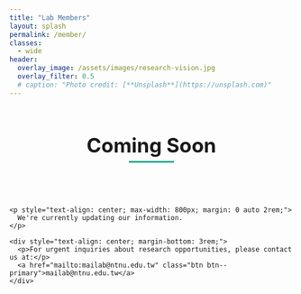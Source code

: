 ```yaml
---
title: "Lab Members"
layout: splash
permalink: /member/
classes:
  - wide
header:
  overlay_image: /assets/images/research-vision.jpg
  overlay_filter: 0.5
  # caption: "Photo credit: [**Unsplash**](https://unsplash.com)"
---
```


<style>
  .member-container {
    max-width: 1200px;
    margin: 0 auto;
    padding: 2rem 0;
  }
  
  .section-heading {
    text-align: center;
    margin-bottom: 3rem;
  }
  
  .section-heading h2 {
    position: relative;
    display: inline-block;
    padding-bottom: 10px;
    font-size: 2.2rem;
  }
  
  .section-heading h2:after {
    content: '';
    position: absolute;
    bottom: 0;
    left: 50%;
    transform: translateX(-50%);
    width: 80px;
    height: 3px;
    background-color: #17A589;
  }
  
  /* Professor section styles */
  .professor-container {
    display: flex;
    flex-wrap: wrap;
    justify-content: center;
    gap: 2rem;
    margin-bottom: 4rem;
  }
  
  .professor-card {
    display: flex;
    background: white;
    border-radius: 12px;
    overflow: hidden;
    box-shadow: 0 15px 30px rgba(0, 0, 0, 0.1);
    width: 100%;
    max-width: 1000px;
    transition: transform 0.3s ease, box-shadow 0.3s ease;
  }
  
  .professor-card:hover {
    transform: translateY(-5px);
    box-shadow: 0 20px 40px rgba(0, 0, 0, 0.15);
  }
  
  .professor-photo {
    width: 300px;
    height: 100%;
    position: relative;
    overflow: hidden;
  }
  
  .professor-photo img {
    width: 100%;
    height: 100%;
    object-fit: cover;
  }
  
  .professor-info {
    flex: 1;
    padding: 2rem;
  }
  
  .professor-name {
    font-size: 1.8rem;
    font-weight: 700;
    color: #105E96;
    margin: 0 0 0.5rem;
  }
  
  .professor-title {
    font-size: 1.1rem;
    color: #17A589;
    font-weight: 600;
    margin-bottom: 1.5rem;
  }
  
  .professor-bio {
    margin-bottom: 1.5rem;
    line-height: 1.6;
    color: #444;
  }
  
  .research-interests {
    margin-bottom: 1.5rem;
  }
  
  .research-interests h4 {
    font-size: 1.1rem;
    color: #105E96;
    margin-bottom: 0.5rem;
  }
  
  .interests-tags {
    display: flex;
    flex-wrap: wrap;
    gap: 0.5rem;
  }
  
  .interest-tag {
    display: inline-block;
    padding: 0.4rem 0.8rem;
    border-radius: 30px;
    background: rgba(23, 165, 137, 0.1);
    color: #17A589;
    font-size: 0.9rem;
    font-weight: 500;
  }
  
  .professor-contact {
    display: flex;
    flex-wrap: wrap;
    gap: 0.8rem;
  }
  
  .contact-link {
    display: inline-flex;
    align-items: center;
    padding: 0.5rem 1rem;
    border-radius: 30px;
    background: rgba(16, 94, 150, 0.1);
    color: #105E96;
    text-decoration: none;
    font-size: 0.9rem;
    font-weight: 500;
    transition: all 0.3s ease;
  }
  
  .contact-link:hover {
    background: #105E96;
    color: white;
    transform: translateY(-3px);
  }
  
  .contact-link i {
    margin-right: 0.5rem;
  }
  
  /* Students section styles */
  .students-container {
    display: grid;
    grid-template-columns: repeat(auto-fill, minmax(280px, 1fr));
    gap: 2rem;
    margin-bottom: 3rem;
  }
  
  .student-card {
    background: white;
    border-radius: 12px;
    overflow: hidden;
    box-shadow: 0 8px 20px rgba(0, 0, 0, 0.08);
    transition: all 0.3s ease;
    height: 100%;
    display: flex;
    flex-direction: column;
  }
  
  .student-card:hover {
    transform: translateY(-8px);
    box-shadow: 0 15px 30px rgba(0, 0, 0, 0.12);
  }
  
  .student-photo {
    height: 220px;
    overflow: hidden;
  }
  
  .student-photo img {
    width: 100%;
    height: 100%;
    object-fit: cover;
    transition: all 0.5s ease;
  }
  
  .student-card:hover .student-photo img {
    transform: scale(1.05);
  }
  
  .student-info {
    padding: 1.5rem;
    display: flex;
    flex-direction: column;
    flex-grow: 1;
  }
  
  .student-name {
    font-size: 1.3rem;
    font-weight: 700;
    color: #105E96;
    margin: 0 0 0.5rem;
  }
  
  .student-program {
    font-size: 0.95rem;
    color: #17A589;
    font-weight: 600;
    margin-bottom: 1rem;
  }
  
  .student-research {
    font-size: 0.95rem;
    color: #666;
    line-height: 1.5;
    margin-bottom: 1rem;
    flex-grow: 1;
  }
  
  .student-tags {
    display: flex;
    flex-wrap: wrap;
    gap: 0.4rem;
    margin-bottom: 1rem;
  }
  
  .student-tag {
    display: inline-block;
    padding: 0.3rem 0.6rem;
    border-radius: 20px;
    background: rgba(16, 94, 150, 0.08);
    color: #105E96;
    font-size: 0.8rem;
  }
  
  .student-links {
    display: flex;
    gap: 0.8rem;
  }
  
  .student-link {
    display: inline-flex;
    align-items: center;
    justify-content: center;
    width: 35px;
    height: 35px;
    border-radius: 50%;
    background: rgba(16, 94, 150, 0.1);
    color: #105E96;
    text-decoration: none;
    transition: all 0.3s ease;
  }
  
  .student-link:hover {
    background: #105E96;
    color: white;
    transform: translateY(-3px);
  }
  
  .alumni-list {
    max-width: 900px;
    margin: 0 auto;
  }
  
  .alumni-category {
    margin-bottom: 2rem;
  }
  
  .alumni-category h3 {
    color: #105E96;
    font-size: 1.5rem;
    border-bottom: 2px solid rgba(23, 165, 137, 0.3);
    padding-bottom: 0.5rem;
    margin-bottom: 1.5rem;
  }
  
  .alumni-item {
    padding: 1rem;
    border-bottom: 1px solid #eee;
    display: flex;
    align-items: center;
    justify-content: space-between;
  }
  
  .alumni-info {
    flex: 1;
  }
  
  .alumni-name {
    font-weight: 600;
    font-size: 1.1rem;
    color: #333;
  }
  
  .alumni-graduation {
    font-size: 0.9rem;
    color: #666;
  }
  
  .alumni-current {
    color: #17A589;
    font-weight: 500;
  }
  
  @media (max-width: 768px) {
    .professor-card {
      flex-direction: column;
    }
    
    .professor-photo {
      width: 100%;
      height: 300px;
    }
  }
</style>

<div class="feature-section">
  <div class="feature-container">
    <div class="section-heading">
      <h2>Coming Soon</h2>
    </div>
    
    <p style="text-align: center; max-width: 800px; margin: 0 auto 2rem;">
      We're currently updating our information.
    </p>
    
    <div style="text-align: center; margin-bottom: 3rem;">
      <p>For urgent inquiries about research opportunities, please contact us at:</p>
      <a href="mailto:mailab@ntnu.edu.tw" class="btn btn--primary">mailab@ntnu.edu.tw</a>
    </div>
  </div>
</div>

